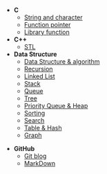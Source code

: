 * **C**
  * [String and character](/C/String_and_character.md)
  * [Function pointer](/C/Function_pointer.md)
  * [Library function](/C/Library_function.md)
* **C++**
  * [STL](/C++/STL.md)
* **Data Structure**
  * [Data Structure & algorithm](/Data_Structure/Data_Structure_algorithm.md)
  * [Recursion](/Data_Structure/Recursion.md)
  * [Linked List](/Data_Structure/Linked_List.md)
  * [Stack](/Data_Structure/Stack.md)
  * [Queue](/Data_Structure/Queue.md)
  * [Tree](/Data_Structure/Tree.md)
  * [Priority Queue & Heap](/Data_Structure/Priority_Queue_and_Heap.md)
  * [Sorting](/Data_Structure/Sorting.md)
  * [Search](/Data_Structure/Search.md)
  * [Table & Hash](/Data_Structure/Table_and_Hash.md)
  * [Graph](/Data_Structure/Graph.md)

- **GitHub**
  - [Git blog](/GitHub/Git_blog.md)
  - [MarkDown](/GitHub/MarkDown.md)

